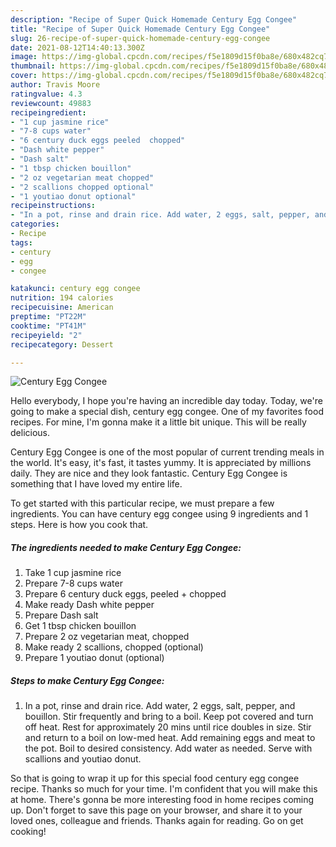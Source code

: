 ```yaml
---
description: "Recipe of Super Quick Homemade Century Egg Congee"
title: "Recipe of Super Quick Homemade Century Egg Congee"
slug: 26-recipe-of-super-quick-homemade-century-egg-congee
date: 2021-08-12T14:40:13.300Z
image: https://img-global.cpcdn.com/recipes/f5e1809d15f0ba8e/680x482cq70/century-egg-congee-recipe-main-photo.jpg
thumbnail: https://img-global.cpcdn.com/recipes/f5e1809d15f0ba8e/680x482cq70/century-egg-congee-recipe-main-photo.jpg
cover: https://img-global.cpcdn.com/recipes/f5e1809d15f0ba8e/680x482cq70/century-egg-congee-recipe-main-photo.jpg
author: Travis Moore
ratingvalue: 4.3
reviewcount: 49883
recipeingredient:
- "1 cup jasmine rice"
- "7-8 cups water"
- "6 century duck eggs peeled  chopped"
- "Dash white pepper"
- "Dash salt"
- "1 tbsp chicken bouillon"
- "2 oz vegetarian meat chopped"
- "2 scallions chopped optional"
- "1 youtiao donut optional"
recipeinstructions:
- "In a pot, rinse and drain rice. Add water, 2 eggs, salt, pepper, and bouillon. Stir frequently and bring to a boil. Keep pot covered and turn off heat. Rest for approximately 20 mins until rice doubles in size. Stir and return to a boil on low-med heat. Add remaining eggs and meat to the pot. Boil to desired consistency. Add water as needed. Serve with scallions and youtiao donut."
categories:
- Recipe
tags:
- century
- egg
- congee

katakunci: century egg congee 
nutrition: 194 calories
recipecuisine: American
preptime: "PT22M"
cooktime: "PT41M"
recipeyield: "2"
recipecategory: Dessert

---
```



![Century Egg Congee](https://img-global.cpcdn.com/recipes/f5e1809d15f0ba8e/680x482cq70/century-egg-congee-recipe-main-photo.jpg)

Hello everybody, I hope you're having an incredible day today. Today, we're going to make a special dish, century egg congee. One of my favorites food recipes. For mine, I'm gonna make it a little bit unique. This will be really delicious.



Century Egg Congee is one of the most popular of current trending meals in the world. It's easy, it's fast, it tastes yummy. It is appreciated by millions daily. They are nice and they look fantastic. Century Egg Congee is something that I have loved my entire life.


To get started with this particular recipe, we must prepare a few ingredients. You can have century egg congee using 9 ingredients and 1 steps. Here is how you cook that.

<!--inarticleads1-->

##### The ingredients needed to make Century Egg Congee:

1. Take 1 cup jasmine rice
1. Prepare 7-8 cups water
1. Prepare 6 century duck eggs, peeled + chopped
1. Make ready Dash white pepper
1. Prepare Dash salt
1. Get 1 tbsp chicken bouillon
1. Prepare 2 oz vegetarian meat, chopped
1. Make ready 2 scallions, chopped (optional)
1. Prepare 1 youtiao donut (optional)




<!--inarticleads2-->

##### Steps to make Century Egg Congee:

1. In a pot, rinse and drain rice. Add water, 2 eggs, salt, pepper, and bouillon. Stir frequently and bring to a boil. Keep pot covered and turn off heat. Rest for approximately 20 mins until rice doubles in size. Stir and return to a boil on low-med heat. Add remaining eggs and meat to the pot. Boil to desired consistency. Add water as needed. Serve with scallions and youtiao donut.




So that is going to wrap it up for this special food century egg congee recipe. Thanks so much for your time. I'm confident that you will make this at home. There's gonna be more interesting food in home recipes coming up. Don't forget to save this page on your browser, and share it to your loved ones, colleague and friends. Thanks again for reading. Go on get cooking!
